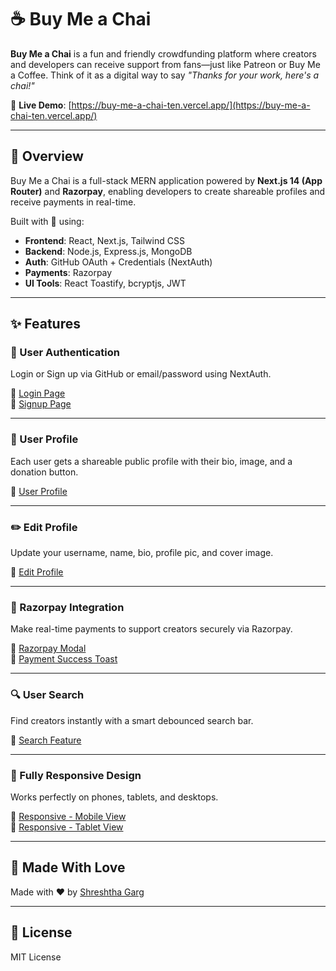 # ☕ Buy Me a Chai

**Buy Me a Chai** is a fun and friendly crowdfunding platform where creators and developers can receive support from fans—just like Patreon or Buy Me a Coffee. Think of it as a digital way to say *"Thanks for your work, here's a chai!"*

🔗 **Live Demo**: [https://buy-me-a-chai-ten.vercel.app/](https://buy-me-a-chai-ten.vercel.app/)

---

## 🚀 Overview

Buy Me a Chai is a full-stack MERN application powered by **Next.js 14 (App Router)** and **Razorpay**, enabling developers to create shareable profiles and receive payments in real-time.

Built with 💙 using:

- **Frontend**: React, Next.js, Tailwind CSS
- **Backend**: Node.js, Express.js, MongoDB
- **Auth**: GitHub OAuth + Credentials (NextAuth)
- **Payments**: Razorpay
- **UI Tools**: React Toastify, bcryptjs, JWT

---

## ✨ Features

### 🔐 User Authentication

Login or Sign up via GitHub or email/password using NextAuth.

📸 [Login Page](https://raw.githubusercontent.com/Shreshtha-Garg/buy-me-a-chai/main/screenshots/login.png)  
📸 [Signup Page](https://raw.githubusercontent.com/Shreshtha-Garg/buy-me-a-chai/main/screenshots/signup.png)

---

### 👤 User Profile

Each user gets a shareable public profile with their bio, image, and a donation button.

📸 [User Profile](https://raw.githubusercontent.com/Shreshtha-Garg/buy-me-a-chai/main/screenshots/profile.png)

---

### ✏️ Edit Profile

Update your username, name, bio, profile pic, and cover image.

📸 [Edit Profile](https://raw.githubusercontent.com/Shreshtha-Garg/buy-me-a-chai/main/screenshots/edit-profile.png)

---

### 💸 Razorpay Integration

Make real-time payments to support creators securely via Razorpay.

📸 [Razorpay Modal](https://raw.githubusercontent.com/Shreshtha-Garg/buy-me-a-chai/main/screenshots/razorpay.png)  
📸 [Payment Success Toast](https://raw.githubusercontent.com/Shreshtha-Garg/buy-me-a-chai/main/screenshots/success-toast.png)

---

### 🔍 User Search

Find creators instantly with a smart debounced search bar.

📸 [Search Feature](https://raw.githubusercontent.com/Shreshtha-Garg/buy-me-a-chai/main/screenshots/search.png)

---

### 📱 Fully Responsive Design

Works perfectly on phones, tablets, and desktops.

📸 [Responsive - Mobile View](https://raw.githubusercontent.com/Shreshtha-Garg/buy-me-a-chai/main/screenshots/responsive-mobile.png)  
📸 [Responsive - Tablet View](https://raw.githubusercontent.com/Shreshtha-Garg/buy-me-a-chai/main/screenshots/responsive-tablet.png)

---

## 💬 Made With Love

Made with ❤️ by [Shreshtha Garg](https://www.linkedin.com/in/shreshth-garg-3ba629208/)

---

## 📜 License

MIT License
